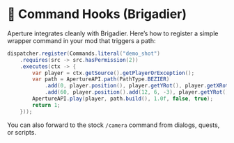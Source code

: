# 🧰 Command Hooks (Brigadier)

Aperture integrates cleanly with Brigadier. Here’s how to register a simple wrapper command in your mod that triggers a path:

```java
dispatcher.register(Commands.literal("demo_shot")
    .requires(src -> src.hasPermission(2))
    .executes(ctx -> {
        var player = ctx.getSource().getPlayerOrException();
        var path = ApertureAPI.path(PathType.BEZIER)
            .add(0, player.position(), player.getYRot(), player.getXRot())
            .add(60, player.position().add(12, 6, -3), player.getYRot()+40, player.getXRot());
        ApertureAPI.play(player, path.build(), 1.0f, false, true);
        return 1;
    }));
```

You can also forward to the stock `/camera` command from dialogs, quests, or scripts.
